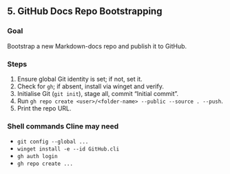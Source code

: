 ## 5. GitHub Docs Repo Bootstrapping

### Goal
Bootstrap a new Markdown-docs repo and publish it to GitHub.

### Steps
1. Ensure global Git identity is set; if not, set it.
2. Check for `gh`; if absent, install via winget and verify.
3. Initialise Git (`git init`), stage all, commit “Initial commit”.
4. Run `gh repo create <user>/<folder-name> --public --source . --push`.
5. Print the repo URL.

### Shell commands Cline may need
- `git config --global ...`
- `winget install -e --id GitHub.cli`
- `gh auth login`
- `gh repo create ...`

